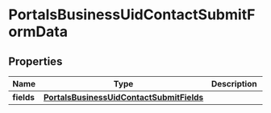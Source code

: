 

# PortalsBusinessUidContactSubmitFormData


## Properties

Name | Type | Description | Notes
------------ | ------------- | ------------- | -------------
**fields** | [**PortalsBusinessUidContactSubmitFields**](PortalsBusinessUidContactSubmitFields.md) |  |  [optional]



